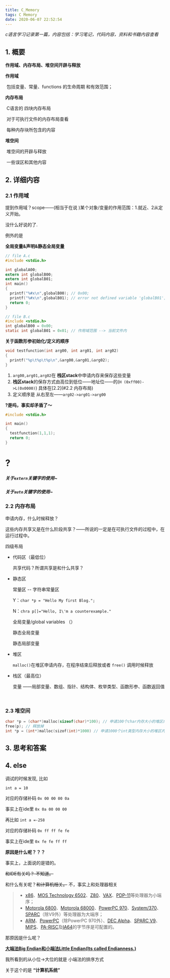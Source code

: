 ```yaml
---
title: C_Memory
tags: C Memory
date: 2020-06-07 22:52:54
---
```



*c语言学习记录第一篇，内容包括：学习笔记，代码内容，资料和书籍内容查看*

## 1. 概要 

<!--已存在知识内容回述-->

**作用域、内存布局、堆空间开辟与释放**

**作用域**

​	包括变量、常量、functions 的生命周期 和有效范围；

**内存布局**

​	C语言的 四块内存布局

​	对于可执行文件的内存布局查看

​	每种内存块所包含的内容

**堆空间**

​	堆空间的开辟与释放

​	一些误区和其他内容

## 2. 详细内容

<!--包括一些记录和代码块-->

### 2.1 作用域

提到作用域？scope——(相当于在说 )某个对象/变量的作用范围：1.就近、2从定义开始。

没什么好说的了.

例外的是

**全局变量&声明&静态全局变量**

```c
// file A.c
#include <stdio.h>

int globalA00;
extern int globalB00;
extern int globalB01; 
int main()
{
  printf("%#x\n",globalB00); // 0x00;
  printf("%#x\n",globalB01); // error not defined variable 'globalB01';
  return 0;
}

// file B.c
#include <stdio.h>
int globalB00 = 0x00;
static int globalB01 = 0x01; // 作用域范围 --> 当前文件内
```

**关于函数形参初始化/定义的顺序**

```c
void testfunction(int arg00, int arg01, int arg02)
{
  printf("%p\t%p\t%p\n",&arg00,&arg01,&arg02);
}
```

1. `arg00,arg01,arg02`在 **栈区stack**中申请内存来保存这些变量
2. **栈区stack**的保存方式由高位到低位——地址位——的(`H (0xff00)->L(0x0000)`) 具体在[2.2](#2.2 内存布局)
3. 定义顺序是 从右至左——`arg02->arg01->arg00` 

**?是吗，事实却矛盾了～**

```c
#include <stdio.h>

int main()
{
  testfunction(1,1,1);
  return 0;
}
```


# ?

##### 关于`extern`关键字的使用~

##### 关于`auto`关键字的使用~

### 2.2 内存布局

申请内存，什么时候释放？

这些内存共享又是在什么阶段共享？——所说的一定是在可执行文件的过程中，在运行过程中。

四级布局

- 代码区（最低位）

  共享代码？所谓共享是和什么共享？

- 静态区

  常量区 -- 字符串常量区

  Y：`char *p = "Hello My first Blog.";`

  N：`chra p[]="Hello, I\'m a counterexample."`

  全局变量/global variables （）

  静态全局变量

  静态局部变量

  

- 堆区

  `malloc()`在堆区申请内存，在程序结束后释放或者 `free()` 调用时候释放

- 栈区（最高位）

  变量 ——局部变量、数组、指针、结构体、枚举类型、函数形参、函数返回值

  ​	

  

### 2.3 堆空间

```c 
char *p = (char*)malloc(sizeof(char)*100); // 申请100个char内存大小的堆区内存 假设1Byte 100Byte.
free(p); // 释放掉
int *p = (int*)malloc(sizof(int)*1000) // 申请1000个int类型内存大小的堆区内存 设 sizeof(int) == 4 4000Byte~~ 4KB.
```



## 3. 思考和答案

## 4. else

<!--关于 1byte 8bit 00 00 00 00 的存储和地址的一些事儿-->

<!--关于 数据在ide中显示的事情-->

调试的时候发现, 比如

`int a = 10`

对应的存储补码	`0x 00 00 00 0a`

事实上在ide里      `0x 0a 00 00 00`

再比如 `int a =-258`

对应的存储补码	`0x ff ff fe fe`

事实上在ide里 	`0x fe fe ff ff`

**原因是什么呢？？？**

事实上，上面说的是错的。

~~和IDE有关吗？ 不知道。~~

和什么有关呢？~~和计算机相关。~~ 不，事实上和处理器相关

> - [x86](https://zh.wikipedia.org/wiki/X86)、[MOS Technology 6502](https://zh.wikipedia.org/wiki/MOS_Technology_6502)、[Z80](https://zh.wikipedia.org/wiki/Z80)、[VAX](https://zh.wikipedia.org/wiki/VAX)、[PDP-11](https://zh.wikipedia.org/wiki/PDP-11)等处理器为小端序；
> - [Motorola 6800](https://zh.wikipedia.org/wiki/Motorola_6800)、[Motorola 68000](https://zh.wikipedia.org/wiki/Motorola_68000)、[PowerPC 970](https://zh.wikipedia.org/w/index.php?title=PowerPC_970&action=edit&redlink=1)、[System/370](https://zh.wikipedia.org/w/index.php?title=System/370&action=edit&redlink=1)、[SPARC](https://zh.wikipedia.org/wiki/SPARC)（除V9外）等处理器为大端序；
> - [ARM](https://zh.wikipedia.org/wiki/ARM)、[PowerPC](https://zh.wikipedia.org/wiki/PowerPC)（除PowerPC 970外）、[DEC Alpha](https://zh.wikipedia.org/wiki/DEC_Alpha)、[SPARC V9](https://zh.wikipedia.org/wiki/SPARC)、[MIPS](https://zh.wikipedia.org/wiki/MIPS)、[PA-RISC](https://zh.wikipedia.org/wiki/PA-RISC)及[IA64](https://zh.wikipedia.org/wiki/IA64)的字节序是可配置的。

那原因是什么呢？

**[大端法Big Endian和小端法Little Endian(Its called Endianness.)](https://zh.wikipedia.org/wiki/字节序)** 

我所看到的从小位->大位的就是 小端法的排序方式

关于这个的是 **“计算机系统”** 



